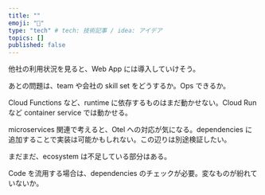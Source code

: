 ```yaml
---
title: ""
emoji: "🐷"
type: "tech" # tech: 技術記事 / idea: アイデア
topics: []
published: false
---
```

他社の利用状況を見ると、Web App には導入していけそう。

あとの問題は、team や会社の skill set をどうするか。Ops できるか。

Cloud Functions など、runtime に依存するものはまだ動かせない。Cloud Run など container service では動かせる。

microservices 関連で考えると、Otel への対応が気になる。dependencies に追加することで実装は可能かもしれない。この辺りは別途検証したい。

まだまだ、ecosystem は不足している部分はある。

Code を流用する場合は、dependencies のチェックが必要。変なものが紛れていないか。

